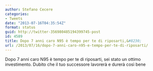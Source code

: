 ```yaml
---
author: Stefano Cecere
categories:
- Tweets
date: "2013-07-16T04:35:54Z"
format: status
guid: http://twitter-356980485194399745-post
id: 4589
title: Dopo 7 anni caro N95 è tempo per te di riposarti,&#8230;
url: /2013/07/16/dopo-7-anni-caro-n95-e-tempo-per-te-di-riposarti/
---
```


Dopo 7 anni caro N95 è tempo per te di riposarti, sei stato un ottimo investimento. Dubito che il tuo successore lavorerà e durerà così bene